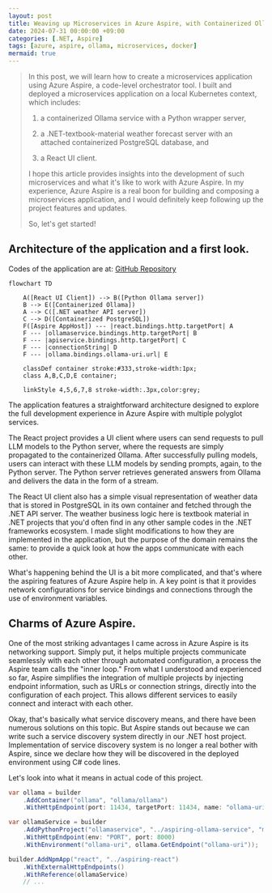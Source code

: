 ```yaml
---
layout: post
title: Weaving up Microservices in Azure Aspire, with Containerized Ollama (Part 1, local Kubernetes deployment) 
date: 2024-07-31 00:00:00 +09:00
categories: [.NET, Aspire]
tags: [azure, aspire, ollama, microservices, docker]            
mermaid: true
---
```


> In this post, we will learn how to create a microservices application using Azure Aspire, a code-level orchestrator tool. I built and deployed a microservices application on a local Kubernetes context, which includes:
> 
> 1) a containerized Ollama service with a Python wrapper server,
>
> 2) a .NET-textbook-material weather forecast server with an attached containerized PostgreSQL database, and
>
> 3) a React UI client.
> 
> I hope this article provides insights into the development of such microservices and what it's like to work with Azure Aspire. In my experience, Azure Aspire is a real boon for building and composing a microservices application, and I would definitely keep following up the project features and updates. 
> 
> So, let's get started!

## Architecture of the application and a first look.  

Codes of the application are at: [GitHub Repository](https://github.com/CynicDog/Aspiring-Ollama)

``` mermaid
flowchart TD
    
    A([React UI Client]) --> B([Python Ollama server])
    B --> E([Containerized Ollama])
    A --> C([.NET weather API server])
    C --> D([Containerized PostgreSQL])
    F([Aspire AppHost]) --- |react.bindings.http.targetPort| A
    F --- |ollamaservice.bindings.http.targetPort| B
    F --- |apiservice.bindings.http.targetPort| C
    F --- |connectionString| D
    F --- |ollama.bindings.ollama-uri.url| E
     
    classDef container stroke:#333,stroke-width:1px;
    class A,B,C,D,E container;

    linkStyle 4,5,6,7,8 stroke-width:.3px,color:grey;
```
The application features a straightforward architecture designed to explore the full development experience in Azure Aspire with multiple polyglot services.

The React project provides a UI client where users can send requests to pull LLM models to the Python server, where the requests are simply propagated to the containerized Ollama. After successfully pulling models, users can interact with these LLM models by sending prompts, again, to the Python server. The Python server retrieves generated answers from Ollama and delivers the data in the form of a stream.

The React UI client also has a simple visual representation of weather data that is stored in PostgreSQL in its own container and fetched through the .NET API server. The weather business logic here is textbook material in .NET projects that you'd often find in any other sample codes in the .NET frameworks ecosystem. I made slight modifications to how they are implemented in the application, but the purpose of the domain remains the same: to provide a quick look at how the apps communicate with each other.

What's happening behind the UI is a bit more complicated, and that's where the aspiring features of Azure Aspire help in. A key point is that it provides network configurations for service bindings and connections through the use of environment variables.

## Charms of Azure Aspire.  

One of the most striking advantages I came across in Azure Aspire is its networking support. Simply put, it helps multiple projects communicate seamlessly with each other through automated configuration, a process the Aspire team calls the "inner loop." From what I understood and experienced so far, Aspire simplifies the integration of multiple projects by injecting endpoint information, such as URLs or connection strings, directly into the configuration of each project. This allows different services to easily connect and interact with each other. 

Okay, that's basically what service discovery means, and there have been numerous solutions on this topic. But Aspire stands out because we can write such a service discovery system directly in our .NET host project. Implementation of service discovery system is no longer a real bother with Aspire, since we declare how they will be discovered in the deployed environment using C# code lines.

Let's look into what it means in actual code of this project. 

```csharp
var ollama = builder
    .AddContainer("ollama", "ollama/ollama")
    .WithHttpEndpoint(port: 11434, targetPort: 11434, name: "ollama-uri");

var ollamaService = builder
    .AddPythonProject("ollamaservice", "../aspiring-ollama-service", "main.py")
    .WithHttpEndpoint(env: "PORT", port: 8000)  
    .WithEnvironment("ollama-uri", ollama.GetEndpoint("ollama-uri"));

builder.AddNpmApp("react", "../aspiring-react")
    .WithExternalHttpEndpoints()
    .WithReference(ollamaService)
    // ... 
```
